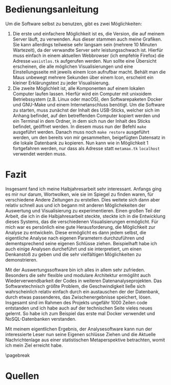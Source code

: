 # Bedienungsanleitung
Um die Software selbst zu benutzen, gibt es zwei Möglichkeiten:

1. Die erste und einfachere Möglichkeit ist es, die Version, die auf meinem Server läuft, zu verwenden. Aus dieser stammen auch meine Grafiken. Sie kann allerdings teilweise sehr langsam sein (mehrere 10 Minuten Wartezeit), da der verwandte Server sehr leistungsschwach ist. Hierfür muss einfach in einem aktuellen Webbrowser (ich empfehle Firefox) die Adresse `wasistlos.tk` aufgerufen werden.
Nun sollte eine Übersicht erscheinen, die alle möglichen Visualisierungen und eine Einstellungsseite mit jeweils einem Icon aufrufbar macht. Behält man die Maus unbewegt mehrere Sekunden über einem Icon, erscheint ein kleiner Erklärungstext zu jeder Visualisierung.
2. Die zweite Möglichleit ist, alle Komponenten auf einem lokalen Computer laufen lassen. Hierfür wird ein Computer mit unixoidem Betriebssystem (z.B. Linux oder macOS), den Softwarepaketen Docker und GNU-Make und einem Internetanschluss benötigt. Um die Software zu starten, muss zunächst der Inhalt des USB-Sticks, welcher sich im Anhang befindet, auf den betreffenden Computer kopiert werden und ein Terminal in dem Ordner, in dem sich nun der Inhalt des Sticks befindet, geöffnet werden. In diesem muss nun der Befehl `make` ausgeführt werden. Danach muss noch `make restore` ausgeführt werden, um den bereits von mir gesammelten, beigefügten Datensatz in die lokale Datenbank zu kopieren. Nun kann wie in Möglichkeit 1 fortgefahren werden, nur dass als Adresse statt `metamax.tk` `localhost` verwendet werden muss.

# Fazit
Insgesamt fand ich meine Halbjahresarbeit sehr interessant. Anfangs ging es mir nur darum, Wortwolken, wie sie im Spiegel zu finden waren, für verschiedene Andere Zeitungen zu erstellen. Dies weitete sich dann aber relativ schnell aus und ich begann mit anderen Möglichekeiten der Auswertung und Visualisierung zu experimentieren. Einen großen Teil der Arbeit, die ich in die Halbjahresarbeit steckte, steckte ich in die Entwicklung dieses Systems, das die verschiedenen Visualisierungen ermöglicht. Für mich war es persönlich eine gute Herausforderung, die Möglichkeit zur Analyse zu entwickeln. Diese ermöglicht es dann jedem selbst, die eigentliche Analyse nach eigenen Parametern durchzuführen und dementsprechend seine eigenen Schlüsse ziehen. Beispielhaft habe ich auch einige Analysen durcheführt und sie interpretiert, um einen Denkanstoß zu geben und die sehr vielfältigen Möglichkeiten zu demonstrieren.

Mit der Auswertungssoftware bin ich alles in allem sehr zufrieden. Besonders die sehr flexible und modulare Architektur ermögliht auch Wiederverwendbarkeit der Codes in weiteren Datenanalyseprojekten. Das Softwaretechnisch größte Problem, die Geschwindigkeit ließe sich wahrscheinlich relativ einfach durch ein austauschen der der Datenbank, durch etwas passenderes, das Zwischenergebnisse speichert, lösen. Insgesamt sind im Rahmen des Projekts ungefähr 1000 Zeilen code entstanden und ich habe auch auf der technischen Seite vieles neues gelernt. So habe ich zum Beispiel das erste mal Docker verwendet und NoSQL-Datenbanken verstanden.

Mit meinem eigentlichen Ergebnis, der Analysesoftware kann nun der interessierte Leser nun seine Eigenen schlüsse Ziehen und die Aktuelle Nachrichtenlage aus einer statistischen Metaperspektive betrachten, womit ich mein Ziel erreicht habe.

\pagebreak

# Quellen
